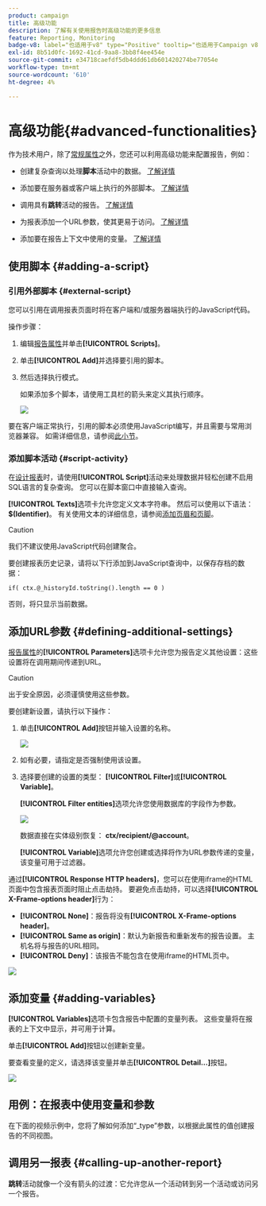 ```yaml
---
product: campaign
title: 高级功能
description: 了解有关使用报告时高级功能的更多信息
feature: Reporting, Monitoring
badge-v8: label="也适用于v8" type="Positive" tooltip="也适用于Campaign v8"
exl-id: 8b51d0fc-1692-41cd-9aa8-3bb8f4ee454e
source-git-commit: e34718caefdf5db4ddd61db601420274be77054e
workflow-type: tm+mt
source-wordcount: '610'
ht-degree: 4%

---
```


# 高级功能{#advanced-functionalities}



作为技术用户，除了[常规属性](../../reporting/using/properties-of-the-report.md)之外，您还可以利用高级功能来配置报告，例如：

* 创建复杂查询以处理&#x200B;**脚本**&#x200B;活动中的数据。 [了解详情](#script-activity)

* 添加要在服务器或客户端上执行的外部脚本。 [了解详情](#external-script)

* 调用具有&#x200B;**跳转**&#x200B;活动的报告。 [了解详情](#calling-up-another-report)

* 为报表添加一个URL参数，使其更易于访问。 [了解详情](#calling-up-another-report)

* 添加要在报告上下文中使用的变量。 [了解详情](#adding-variables)

## 使用脚本 {#adding-a-script}

### 引用外部脚本 {#external-script}

您可以引用在调用报表页面时将在客户端和/或服务器端执行的JavaScript代码。

操作步骤：

1. 编辑[报告属性](../../reporting/using/properties-of-the-report.md)并单击&#x200B;**[!UICONTROL Scripts]**。
1. 单击&#x200B;**[!UICONTROL Add]**&#x200B;并选择要引用的脚本。
1. 然后选择执行模式。

   如果添加多个脚本，请使用工具栏的箭头来定义其执行顺序。

   ![](assets/reporting_custom_js.png)

要在客户端正常执行，引用的脚本必须使用JavaScript编写，并且需要与常用浏览器兼容。 如需详细信息，请参阅[此小节](../../web/using/web-forms-answers.md)。

### 添加脚本活动 {#script-activity}

在[设计报表](../../reporting/using/creating-a-new-report.md#modelizing-the-chart)时，请使用&#x200B;**[!UICONTROL Script]**&#x200B;活动来处理数据并轻松创建不启用SQL语言的复杂查询。 您可以在脚本窗口中直接输入查询。

**[!UICONTROL Texts]**&#x200B;选项卡允许您定义文本字符串。 然后可以使用以下语法： **$(Identifier)**。 有关使用文本的详细信息，请参阅[添加页眉和页脚](../../reporting/using/element-layout.md#adding-a-header-and-a-footer)。

>[!CAUTION]
>
>我们不建议使用JavaScript代码创建聚合。

要创建报表历史记录，请将以下行添加到JavaScript查询中，以保存存档的数据：

```
if( ctx.@_historyId.toString().length == 0 )
```

否则，将只显示当前数据。

## 添加URL参数 {#defining-additional-settings}

[报告属性](../../reporting/using/properties-of-the-report.md)的&#x200B;**[!UICONTROL Parameters]**&#x200B;选项卡允许您为报告定义其他设置：这些设置将在调用期间传递到URL。

>[!CAUTION]
>
>出于安全原因，必须谨慎使用这些参数。

要创建新设置，请执行以下操作：

1. 单击&#x200B;**[!UICONTROL Add]**&#x200B;按钮并输入设置的名称。

   ![](assets/s_ncs_advuser_report_properties_09a.png)

1. 如有必要，请指定是否强制使用该设置。

1. 选择要创建的设置的类型： **[!UICONTROL Filter]**&#x200B;或&#x200B;**[!UICONTROL Variable]**。

   **[!UICONTROL Filter entities]**&#x200B;选项允许您使用数据库的字段作为参数。

   ![](assets/s_ncs_advuser_report_properties_09b.png)

   数据直接在实体级别恢复： **ctx/recipient/@account**。

   **[!UICONTROL Variable]**&#x200B;选项允许您创建或选择将作为URL参数传递的变量，该变量可用于过滤器。

通过&#x200B;**[!UICONTROL Response HTTP headers]**，您可以在使用iframe的HTML页面中包含报表页面时阻止点击劫持。 要避免点击劫持，可以选择&#x200B;**[!UICONTROL X-Frame-options header]**&#x200B;行为：

* **[!UICONTROL None]**：报告将没有&#x200B;**[!UICONTROL X-Frame-options header]**。
* **[!UICONTROL Same as origin]**：默认为新报告和重新发布的报告设置。 主机名将与报告的URL相同。
* **[!UICONTROL Deny]**：该报告不能包含在使用iframe的HTML页中。

![](assets/s_ncs_advuser_report_properties_09c.png)

## 添加变量 {#adding-variables}

**[!UICONTROL Variables]**&#x200B;选项卡包含报告中配置的变量列表。 这些变量将在报表的上下文中显示，并可用于计算。

单击&#x200B;**[!UICONTROL Add]**&#x200B;按钮以创建新变量。

要查看变量的定义，请选择该变量并单击&#x200B;**[!UICONTROL Detail...]**&#x200B;按钮。

![](assets/s_ncs_advuser_report_properties_10.png)

## 用例：在报表中使用变量和参数

在下面的视频示例中，您将了解如何添加“_type”参数，以根据此属性的值创建报告的不同视图。

<!--
![](assets/do-not-localize/how-to-video.png) [Discover this feature in video](https://helpx.adobe.com/campaign/classic/how-to/add-url-parameter-in-acv6.html?playlist=/ccx/v1/collection/product/campaign/classic/segment/business-practitioners/explevel/intermediate/applaunch/how-to-4/collection.ccx.js&ref=helpx.adobe.com)-->


## 调用另一报表 {#calling-up-another-report}

**跳转**&#x200B;活动就像一个没有箭头的过渡：它允许您从一个活动转到另一个活动或访问另一个报告。
